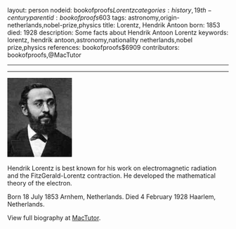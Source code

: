layout: person
nodeid: bookofproofs$Lorentz
categories: history,19th-century
parentid: bookofproofs$603
tags: astronomy,origin-netherlands,nobel-prize,physics
title: Lorentz, Hendrik Antoon
born: 1853
died: 1928
description: Some facts about Hendrik Antoon Lorentz
keywords: lorentz, hendrik antoon,astronomy,nationality netherlands,nobel prize,physics
references: bookofproofs$6909
contributors: bookofproofs,@MacTutor

---


---

![Lorentz.jpg](https://github.com/bookofproofs/bookofproofs.github.io/blob/main/_sources/_assets/images/portraits/Lorentz.jpg?raw=true)

Hendrik Lorentz is best known for his work on electromagnetic radiation and the FitzGerald-Lorentz contraction. He developed the mathematical theory of the electron.

Born 18 July 1853 Arnhem, Netherlands. Died 4 February 1928 Haarlem, Netherlands.


View full biography at [MacTutor](https://mathshistory.st-andrews.ac.uk/Biographies/Lorentz/).